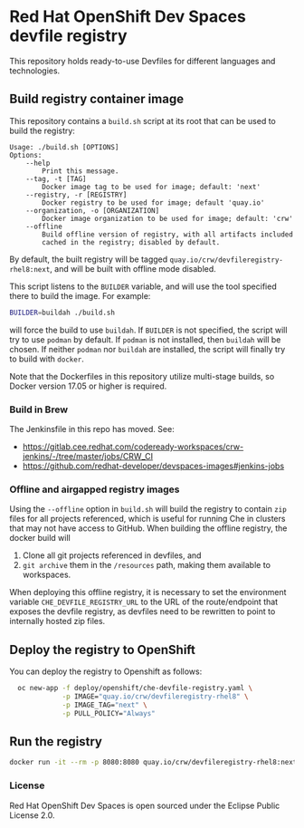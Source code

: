 # Red Hat OpenShift Dev Spaces devfile registry

This repository holds ready-to-use Devfiles for different languages and technologies.

## Build registry container image

This repository contains a `build.sh` script at its root that can be used to build the registry:
```
Usage: ./build.sh [OPTIONS]
Options:
    --help
        Print this message.
    --tag, -t [TAG]
        Docker image tag to be used for image; default: 'next'
    --registry, -r [REGISTRY]
        Docker registry to be used for image; default 'quay.io'
    --organization, -o [ORGANIZATION]
        Docker image organization to be used for image; default: 'crw'
    --offline
        Build offline version of registry, with all artifacts included
        cached in the registry; disabled by default.
```
By default, the built registry will be tagged `quay.io/crw/devfileregistry-rhel8:next`, and will be built with offline mode disabled.

This script listens to the `BUILDER` variable, and will use the tool specified there to build the image. For example:
```sh
BUILDER=buildah ./build.sh
```

will force the build to use `buildah`. If `BUILDER` is not specified, the script will try to use `podman` by default. If `podman` is not installed, then `buildah` will be chosen. If neither `podman` nor `buildah` are installed, the script will finally try to build with `docker`.

Note that the Dockerfiles in this repository utilize multi-stage builds, so Docker version 17.05 or higher is required.


### Build in Brew

The Jenkinsfile in this repo has moved. See:

* https://gitlab.cee.redhat.com/codeready-workspaces/crw-jenkins/-/tree/master/jobs/CRW_CI
* https://github.com/redhat-developer/devspaces-images#jenkins-jobs


### Offline and airgapped registry images

Using the `--offline` option in `build.sh` will build the registry to contain `zip` files for all projects referenced, which is useful for running Che in clusters that may not have access to GitHub. When building the offline registry, the docker build will

1. Clone all git projects referenced in devfiles, and
2. `git archive` them in the `/resources` path, making them available to workspaces.

When deploying this offline registry, it is necessary to set the environment variable `CHE_DEVFILE_REGISTRY_URL` to the URL of the route/endpoint that exposes the devfile registry, as devfiles need to be rewritten to point to internally hosted zip files.

## Deploy the registry to OpenShift

You can deploy the registry to Openshift as follows:

```bash
  oc new-app -f deploy/openshift/che-devfile-registry.yaml \
             -p IMAGE="quay.io/crw/devfileregistry-rhel8" \
             -p IMAGE_TAG="next" \
             -p PULL_POLICY="Always"
```

## Run the registry

```bash
docker run -it --rm -p 8080:8080 quay.io/crw/devfileregistry-rhel8:next
```

### License

Red Hat OpenShift Dev Spaces is open sourced under the Eclipse Public License 2.0.
